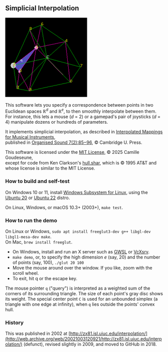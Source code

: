 ## Simplicial Interpolation

![screenshot](./screenshot.png)

This software lets you specify a correspondence between points
in two Euclidean spaces ℝ<sup>*d*</sup> and ℝ<sup>*e*</sup>,
to then smoothly interpolate between them.  For instance,
this lets a mouse (*d* = 2) or a gamepad's pair of joysticks (*d* = 4)
manipulate dozens or hundreds of parameters.

It implements simplicial interpolation, as described in
[Interpolated Mappings for Musical Instruments](http://camille-g.com/os02.pdf),  
published in [Organised Sound 7(2):85‒96](http://doi.org/10.1017/S1355771802002029), © Cambridge U. Press.

This software is licensed under the [MIT License](https://mit-license.org/), © 2025 Camille Goudeseune,  
except for code from Ken Clarkson's [hull.shar](http://www.netlib.org/voronoi/), which is © 1995 AT&T
and whose license is similar to the MIT License.

### How to build and self-test

On Windows 10 or 11, install [Windows Subsystem for Linux](https://docs.microsoft.com/en-us/windows/wsl/install-win10), using the [Ubuntu 20](https://www.microsoft.com/store/apps/9n6svws3rx71) or [Ubuntu 22](https://apps.microsoft.com/store/detail/ubuntu-2204-lts/9PN20MSR04DW?hl=en-us&gl=US) distro.

On Linux, Windows, or macOS 10.3+ (2003+), `make test`.

### How to run the demo

On Linux or Windows, `sudo apt install freeglut3-dev g++ libgl-dev libgl1-mesa-dev make`.  
On Mac, `brew install freeglut`.

-   On Windows, install and run an X server such as [GWSL](https://opticos.github.io/gwsl/) or [VcXsrv](https://sourceforge.net/projects/vcxsrv/).  
-   `make demo`, or, to specify the high dimension *e* (say, 20) and the number of points (say, 100), `./glut 20 100`  
-   Move the mouse around over the window.  If you like, zoom with the scroll wheel.  
-   To exit, hit q or the escape key.  

The mouse pointer `q` ("query") is interpreted as a weighted sum
of the corners of its surrounding triangle.
The size of each point's gray disc shows its weight.
The special center point `C` is used for an unbounded simplex
(a triangle with one edge at infinity),
when `q` lies outside the points' convex hull.

### History

This was published in 2002 at [http://zx81.isl.uiuc.edu/interpolation/](http://web.archive.org/web/20021003120921/http://zx81.isl.uiuc.edu/interpolation/) (defunct), revised slightly in 2009, and moved to GitHub in 2018.
